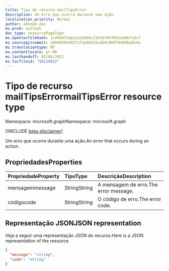 ```yaml
---
title: Tipo de recurso mailTipsError
description: Um erro que ocorre durante uma ação.
localization_priority: Normal
author: abheek-das
ms.prod: outlook
doc_type: resourcePageType
ms.openlocfilehash: 1c456073ab1a32eb6bc236cb7047641ed967cdcf
ms.sourcegitcommit: 1004835b44271f2e50332a1bdc9097d4b06a914a
ms.translationtype: MT
ms.contentlocale: pt-BR
ms.lasthandoff: 02/06/2021
ms.locfileid: "50129832"
---
```

# <a name="mailtipserror-resource-type"></a><span data-ttu-id="317ba-103">Tipo de recurso mailTipsError</span><span class="sxs-lookup"><span data-stu-id="317ba-103">mailTipsError resource type</span></span>

<span data-ttu-id="317ba-104">Namespace: microsoft.graph</span><span class="sxs-lookup"><span data-stu-id="317ba-104">Namespace: microsoft.graph</span></span>

[!INCLUDE [beta-disclaimer](../../includes/beta-disclaimer.md)]

<span data-ttu-id="317ba-105">Um erro que ocorre durante uma ação.</span><span class="sxs-lookup"><span data-stu-id="317ba-105">An error that occurs during an action.</span></span>

## <a name="properties"></a><span data-ttu-id="317ba-106">Propriedades</span><span class="sxs-lookup"><span data-stu-id="317ba-106">Properties</span></span>
| <span data-ttu-id="317ba-107">Propriedade</span><span class="sxs-lookup"><span data-stu-id="317ba-107">Property</span></span>     | <span data-ttu-id="317ba-108">Tipo</span><span class="sxs-lookup"><span data-stu-id="317ba-108">Type</span></span>   |<span data-ttu-id="317ba-109">Descrição</span><span class="sxs-lookup"><span data-stu-id="317ba-109">Description</span></span>|
|:-----|:-----|:-----|
| <span data-ttu-id="317ba-110">mensagem</span><span class="sxs-lookup"><span data-stu-id="317ba-110">message</span></span> | <span data-ttu-id="317ba-111">String</span><span class="sxs-lookup"><span data-stu-id="317ba-111">String</span></span> | <span data-ttu-id="317ba-112">A mensagem de erro.</span><span class="sxs-lookup"><span data-stu-id="317ba-112">The error message.</span></span> |
| <span data-ttu-id="317ba-113">código</span><span class="sxs-lookup"><span data-stu-id="317ba-113">code</span></span> | <span data-ttu-id="317ba-114">String</span><span class="sxs-lookup"><span data-stu-id="317ba-114">String</span></span> | <span data-ttu-id="317ba-115">O código de erro.</span><span class="sxs-lookup"><span data-stu-id="317ba-115">The error code.</span></span> |

## <a name="json-representation"></a><span data-ttu-id="317ba-116">Representação JSON</span><span class="sxs-lookup"><span data-stu-id="317ba-116">JSON representation</span></span>

<span data-ttu-id="317ba-117">Veja a seguir uma representação JSON do recurso.</span><span class="sxs-lookup"><span data-stu-id="317ba-117">Here is a JSON representation of the resource.</span></span>

<!-- {
  "blockType": "resource",
  "optionalProperties": [

  ],
  "@odata.type": "microsoft.graph.mailTipsError"
}-->

```json
{
  "message": "string",
  "code": "string"
}

```

<!-- uuid: 8fcb5dbc-d5aa-4681-8e31-b001d5168d79
2015-10-25 14:57:30 UTC -->
<!--
{
  "type": "#page.annotation",
  "description": "mailTipsError resource",
  "keywords": "",
  "section": "documentation",
  "tocPath": "",
  "suppressions": []
}
-->


